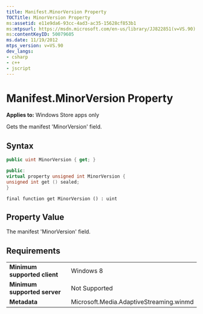 ```yaml
---
title: Manifest.MinorVersion Property
TOCTitle: MinorVersion Property
ms:assetid: e11e9da6-93cc-4ad3-ac35-15628cf853b1
ms:mtpsurl: https://msdn.microsoft.com/en-us/library/JJ822851(v=VS.90)
ms:contentKeyID: 50079605
ms.date: 11/19/2012
mtps_version: v=VS.90
dev_langs:
- csharp
- c++
- jscript
---
```


# Manifest.MinorVersion Property

**Applies to:** Windows Store apps only

Gets the manifest 'MinorVersion' field.

## Syntax

``` csharp
public uint MinorVersion { get; }
```

``` c++
public:
virtual property unsigned int MinorVersion {
unsigned int get () sealed;
}
```

``` jscript
final function get MinorVersion () : uint
```

## Property Value

The manifest 'MinorVersion' field.

## Requirements

|||
|--- |--- |
|**Minimum supported client**|Windows 8|
|**Minimum supported server**|Not Supported|
|**Metadata**|Microsoft.Media.AdaptiveStreaming.winmd|

